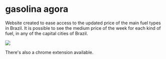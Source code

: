 # gasolina agora
Website created to ease access to the updated price of the main fuel types in Brazil. It is possible to see the medium price of the week for each kind of fuel, in any of the capital cities of Brazil.<br/>

<img src="https://user-images.githubusercontent.com/62719629/225779920-d0642ab8-94c1-426d-a627-0a97bf247264.png" />

There's also a chrome extension available.

